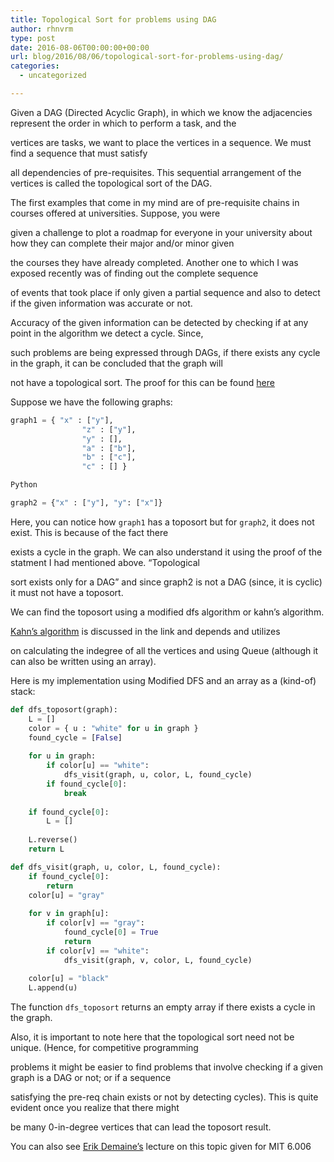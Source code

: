```yaml
---
title: Topological Sort for problems using DAG
author: rhnvrm
type: post
date: 2016-08-06T00:00:00+00:00
url: blog/2016/08/06/topological-sort-for-problems-using-dag/
categories:
  - uncategorized

---
```

Given a DAG (Directed Acyclic Graph), in which we know the adjacencies represent the order in which to perform a task, and the
  
vertices are tasks, we want to place the vertices in a sequence. We must find a sequence that must satisfy
  
all dependencies of pre-requisites. This sequential arrangement of the vertices is called the topological sort of the DAG.

The first examples that come in my mind are of pre-requisite chains in courses offered at universities. Suppose, you were
  
given a challenge to plot a roadmap for everyone in your university about how they can complete their major and/or minor given
  
the courses they have already completed. Another one to which I was exposed recently was of finding out the complete sequence
  
of events that took place if only given a partial sequence and also to detect if the given information was accurate or not.

Accuracy of the given information can be detected by checking if at any point in the algorithm we detect a cycle. Since,
  
such problems are being expressed through DAGs, if there exists any cycle in the graph, it can be concluded that the graph will
  
not have a topological sort. The proof for this can be found [here][1]

Suppose we have the following graphs:

```python
graph1 = { "x" : ["y"],
                "z" : ["y"],
                "y" : [],
                "a" : ["b"],
                "b" : ["c"],
                "c" : [] }

Python

graph2 = {"x" : ["y"], "y": ["x"]}
```

Here, you can notice how <code class="highlighter-rouge">graph1</code> has a toposort but for <code class="highlighter-rouge">graph2</code>, it does not exist. This is because of the fact there
  
exists a cycle in the graph. We can also understand it using the proof of the statment I had mentioned above. “Topological
  
sort exists only for a DAG” and since graph2 is not a DAG (since, it is cyclic) it must not have a toposort.

We can find the toposort using a modified dfs algorithm or kahn’s algorithm.

[Kahn’s algorithm][2] is discussed in the link and depends and utilizes
  
on calculating the indegree of all the vertices and using Queue (although it can also be written using an array).

Here is my implementation using Modified DFS and an array as a (kind-of) stack:

```python
def dfs_toposort(graph):
    L = []
    color = { u : "white" for u in graph }
    found_cycle = [False]
    
    for u in graph:
        if color[u] == "white":
            dfs_visit(graph, u, color, L, found_cycle)
        if found_cycle[0]:
            break
    
    if found_cycle[0]:
        L = []
    
    L.reverse()
    return L

def dfs_visit(graph, u, color, L, found_cycle):
    if found_cycle[0]:
        return
    color[u] = "gray"
    
    for v in graph[u]:
        if color[v] == "gray":
            found_cycle[0] = True
            return
        if color[v] == "white":
            dfs_visit(graph, v, color, L, found_cycle)
    
    color[u] = "black"
    L.append(u)
```

The function <code class="highlighter-rouge">dfs_toposort</code> returns an empty array if there exists a cycle in the graph.

Also, it is important to note here that the topological sort need not be unique. (Hence, for competitive programming
  
problems it might be easier to find problems that involve checking if a given graph is a DAG or not; or if a sequence
  
satisfying the pre-req chain exists or not by detecting cycles). This is quite evident once you realize that there might
  
be many 0-in-degree vertices that can lead the toposort result.

You can also see [Erik Demaine’s][3] lecture on this topic given for MIT 6.006

 [1]: https://ece.uwaterloo.ca/~cmoreno/ece250/2012-03-16--topological-sort.pdf
 [2]: http://www.geeksforgeeks.org/topological-sorting-indegree-based-solution/
 [3]: https://www.youtube.com/watch?v=AfSk24UTFS8